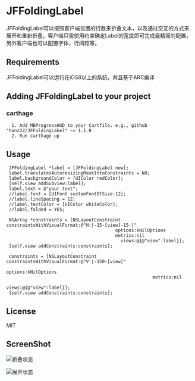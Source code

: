 # JFFoldingLabel

JFFoldingLabel可以按照客户端设置的行数来折叠文本，以及通过交互的方式来展开和重新折叠，客户端只需使用约束确定Label的宽度即可完成最精简的配置，另外客户端也可以配置字体，行间距等。

## Requirements

 JFFoldingLabel可以运行在iOS8以上的系统，并且基于ARC编译
 
## Adding JFFoldingLabel to your project

### carthage

      1. Add MBProgressHUD to your Cartfile. e.g., github "hanz2Z/JFFoldingLabel" ~> 1.1.0
      2. Run carthage up

## Usage

   ```
    JFFoldingLabel *label = [JFFoldingLabel new];
    label.translatesAutoresizingMaskIntoConstraints = NO;
    label.backgroundColor = [UIColor redColor];
    [self.view addSubview:label];
    label.text = @"your text";
    //label.font = [UIFont systemFontOfSize:12];
    //label.lineSpacing = 12;
    //label.textColor = [UIColor whiteColor];
    //label.folded = YES;
    
    NSArray *constraints = [NSLayoutConstraint constraintsWithVisualFormat:@"H:|-15-[view]-15-|"
                                            options:kNilOptions
                                            metrics:nil
                                              views:@{@"view":label}];
    [self.view addConstraints:constraints];
    
    constraints = [NSLayoutConstraint constraintsWithVisualFormat:@"V:|-150-[view]"
                                                          options:kNilOptions
                                                          metrics:nil
                                                            views:@{@"view":label}];
    [self.view addConstraints:constraints];
   ```

## License

MIT

## ScreenShot

![折叠状态](https://i.loli.net/2019/11/04/a7qmKX2fRYvblns.png "折叠状态")

![展开状态](https://i.loli.net/2019/11/04/5PjrSu2Oxn9aEeF.png "展开状态")
